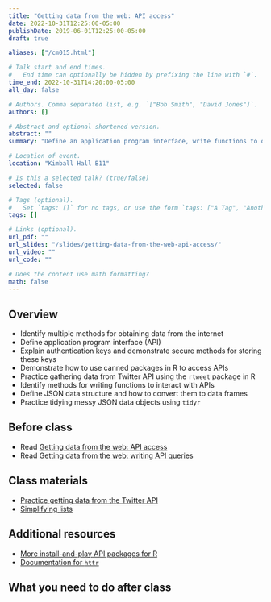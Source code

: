 ```yaml
---
title: "Getting data from the web: API access"
date: 2022-10-31T12:25:00-05:00
publishDate: 2019-06-01T12:25:00-05:00
draft: true

aliases: ["/cm015.html"]

# Talk start and end times.
#   End time can optionally be hidden by prefixing the line with `#`.
time_end: 2022-10-31T14:20:00-05:00
all_day: false

# Authors. Comma separated list, e.g. `["Bob Smith", "David Jones"]`.
authors: []

# Abstract and optional shortened version.
abstract: ""
summary: "Define an application program interface, write functions to query APIs, and practice tidying JSON objects."

# Location of event.
location: "Kimball Hall B11"

# Is this a selected talk? (true/false)
selected: false

# Tags (optional).
#   Set `tags: []` for no tags, or use the form `tags: ["A Tag", "Another Tag"]` for one or more tags.
tags: []

# Links (optional).
url_pdf: ""
url_slides: "/slides/getting-data-from-the-web-api-access/"
url_video: ""
url_code: ""

# Does the content use math formatting?
math: false
---
```




## Overview

* Identify multiple methods for obtaining data from the internet
* Define application program interface (API)
* Explain authentication keys and demonstrate secure methods for storing these keys
* Demonstrate how to use canned packages in R to access APIs
* Practice gathering data from Twitter API using the `rtweet` package in R
* Identify methods for writing functions to interact with APIs
* Define JSON data structure and how to convert them to data frames
* Practice tidying messy JSON data objects using `tidyr`

## Before class

* Read [Getting data from the web: API access](/notes/application-program-interface/)
* Read [Getting data from the web: writing API queries](/notes/write-an-api-function/)

## Class materials

* [Practice getting data from the Twitter API](/notes/twitter-api-practice/)
* [Simplifying lists](/notes/simplify-nested-lists/)

## Additional resources

* [More install-and-play API packages for R](https://github.com/ropensci/webservices)
* [Documentation for `httr`](https://cran.r-project.org/web/packages/httr/)

## What you need to do after class
